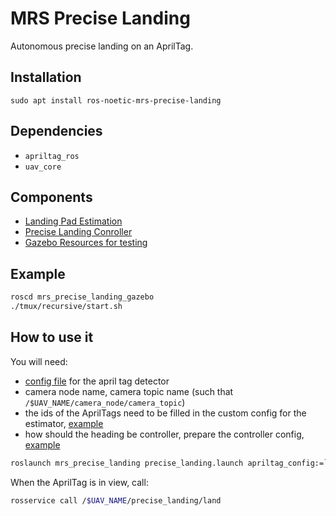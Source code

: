 # MRS Precise Landing

Autonomous precise landing on an AprilTag.

## Installation

`sudo apt install ros-noetic-mrs-precise-landing`

## Dependencies

* `apriltag_ros`
* `uav_core`

## Components

* [Landing Pad Estimation](./ros_packages/mrs_landing_pad_estimation)
* [Precise Landing Conroller](./ros_packages/mrs_precise_landing)
* [Gazebo Resources for testing](./ros_packages/mrs_precise_landing_gazebo)

## Example

```bash
roscd mrs_precise_landing_gazebo
./tmux/recursive/start.sh
```

## How to use it

You will need:
* [config file](./ros_packages/mrs_precise_landing_gazebo/tmux/recursive/config/apriltag.yaml) for the april tag detector
* camera node name, camera topic name (such that `/$UAV_NAME/camera_node/camera_topic`)
* the ids of the AprilTags need to be filled in the custom config for the estimator, [example](./ros_packages/mrs_precise_landing_gazebo/tmux/recursive/config/landing_estimator.yaml)
* how should the heading be controller, prepare the controller config, [example](./ros_packages/mrs_precise_landing_gazebo/tmux/recursive/config/landing_controller.yaml)

```bash
roslaunch mrs_precise_landing precise_landing.launch apriltag_config:=`rospack find mrs_landing_pad_estimation`/config/apriltag_recursive.yaml camera_node:=bluefox_optflow image_topic:=image_raw estimator_config:=<estimator_config> controller_config:=<controller_config>
```

When the AprilTag is in view, call:

```bash
rosservice call /$UAV_NAME/precise_landing/land
```
